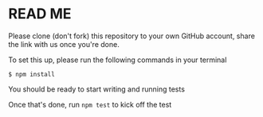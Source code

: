 # READ ME

Please clone (don't fork) this repository to your own GitHub account, share the link with us once you're done.

To set this up, please run the following commands in your terminal

    $ npm install

You should be ready to start writing and running tests

Once that's done, run ```npm test``` to kick off the test
